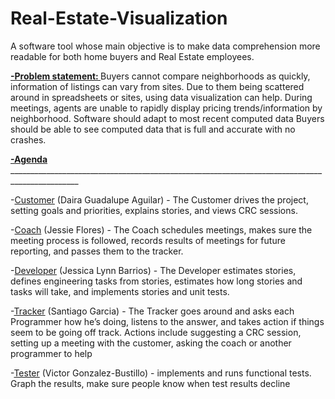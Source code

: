 # Real-Estate-Visualization
A software tool whose main objective is to make data comprehension more readable for both home buyers and Real Estate employees.

**<ins>   -Problem statement:   </ins>**
Buyers cannot compare neighborhoods as quickly, information of listings can vary from sites. Due to them being scattered around in spreadsheets or sites, using data visualization can help. 
During meetings, agents are unable to rapidly display pricing trends/information by neighborhood.
Software should adapt to most recent computed data
Buyers should be able to see computed data that is full and accurate with no crashes. 


**<ins>   -Agenda   </ins>**_______________________________________________________________________________________________


-<ins>Customer</ins> (Daira Guadalupe Aguilar) - The Customer drives the project, setting goals and priorities, explains stories, and views CRC sessions.

-<ins>Coach</ins> (Jessie Flores) - The Coach schedules meetings, makes sure the meeting process is followed, records results of meetings for future reporting, and passes them to the tracker.

-<ins>Developer</ins> (Jessica Lynn Barrios) - The Developer estimates stories, defines engineering tasks from stories, estimates how long stories and tasks will take, and implements stories and unit tests.

-<ins>Tracker</ins> (Santiago Garcia) - The Tracker goes around and asks each Programmer how he’s doing, listens to the answer, and takes action if things seem to be going off track. Actions include suggesting a CRC session, setting up a meeting with the customer, asking the coach or another programmer to help

-<ins>Tester</ins> (Victor Gonzalez-Bustillo) - implements and runs functional tests. Graph the results, make sure people know when test results decline
